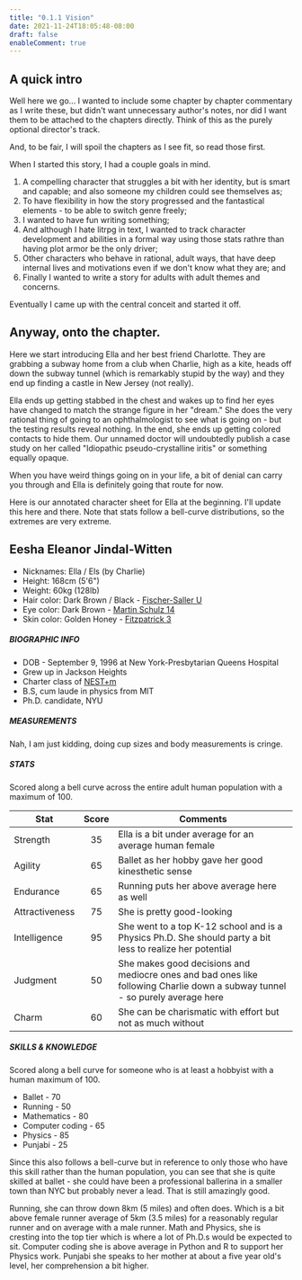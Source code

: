 ```yaml
---
title: "0.1.1 Vision"
date: 2021-11-24T18:05:48-08:00
draft: false
enableComment: true
---
```

## A quick intro

Well here we go... I wanted to include some chapter by chapter commentary as I write these, but didn't want unnecessary author's notes, nor did I want them to be attached to the chapters directly. Think of this as the purely optional director's track.

And, to be fair, I will spoil the chapters as I see fit, so read those first.

When I started this story, I had a couple goals in mind.

1. A compelling character that struggles a bit with her identity, but is smart and capable; and also someone my children could see themselves as;
2. To have flexibility in how the story progressed and the fantastical elements - to be able to switch genre freely;
3. I wanted to have fun writing something;
4. And although I hate litrpg in text, I wanted to track character development and abilities in a formal way using those stats rathre than having plot armor be the only driver;
5. Other characters who behave in rational, adult ways, that have deep internal lives and motivations even if we don't know what they are; and
6. Finally I wanted to write a story for adults with adult themes and concerns.

Eventually I came up with the central conceit and started it off.

## Anyway, onto the chapter.

Here we start introducing Ella and her best friend Charlotte. They are grabbing a subway home from a club when Charlie, high as a kite, heads off down the subway tunnel (which is remarkably stupid by the way) and they end up finding a castle in New Jersey (not really).

Ella ends up getting stabbed in the chest and wakes up to find her eyes have changed to match the strange figure in her "dream." She does the very rational thing of going to an ophthalmologist to see what is going on - but the testing results reveal nothing. In the end, she ends up getting colored contacts to hide them. Our unnamed doctor will undoubtedly publish a case study on her called "Idiopathic pseudo-crystalline iritis" or something equally opaque.

When you have weird things going on in your life, a bit of denial can carry you through and Ella is definitely going that route for now.

Here is our annotated character sheet for Ella at the beginning. I'll update this here and there. Note that stats follow a bell-curve distributions, so the extremes are very extreme.

## Eesha Eleanor Jindal-Witten

- Nicknames: Ella / Els (by Charlie)
- Height: 168cm (5'6")
- Weight: 60kg (128lb)
- Hair color: Dark Brown / Black - [Fischer-Saller U](https://en.wikipedia.org/wiki/Fischer%E2%80%93Saller_scale)
- Eye color: Dark Brown - [Martin Schulz 14](https://en.wikipedia.org/wiki/Martin%E2%80%93Schultz_scale)
- Skin color: Golden Honey - [Fitzpatrick 3](https://en.wikipedia.org/wiki/Fitzpatrick_scale)

##### BIOGRAPHIC INFO

- DOB - September 9, 1996 at New York-Presbytarian Queens Hospital
- Grew up in Jackson Heights
- Charter class of [NEST+m](https://nestmk12.net/)
- B.S, cum laude in physics from MIT
- Ph.D. candidate, NYU

##### MEASUREMENTS

Nah, I am just kidding, doing cup sizes and body measurements is cringe.

##### STATS

Scored along a bell curve across the entire adult human population with a maximum of 100.

| Stat | Score | Comments |
| --- | :---: | --- |
| Strength | 35 | Ella is a bit under average for an average human female |
| Agility | 65 | Ballet as her hobby gave her good kinesthetic sense |
| Endurance | 65 | Running puts her above average here as well |
| Attractiveness | 75 | She is pretty good-looking |
| Intelligence | 95 | She went to a top K-12 school and is a Physics Ph.D. She should party a bit less to realize her potential |
| Judgment | 50 | She makes good decisions and mediocre ones and bad ones like following Charlie down a subway tunnel - so purely average here |
| Charm | 60 | She can be charismatic with effort but not as much without |

##### SKILLS & KNOWLEDGE

Scored along a bell curve for someone who is at least a hobbyist with a human maximum of 100.

- Ballet - 70
- Running - 50
- Mathematics - 80
- Computer coding - 65
- Physics - 85
- Punjabi - 25

Since this also follows a bell-curve but in reference to only those who have this skill rather than the human population, you can see that she is quite skilled at ballet - she could have been a professional ballerina in a smaller town than NYC but probably never a lead. That is still amazingly good.

Running, she can throw down 8km (5 miles) and often does. Which is a bit above female runner average of 5km (3.5 miles) for a reasonably regular runner and on average with a male runner. Math and Physics, she is cresting into the top tier which is where a lot of Ph.D.s would be expected to sit. Computer coding she is above average in Python and R to support her Physics work. Punjabi she speaks to her mother at about a five year old's level, her comprehension a bit higher.